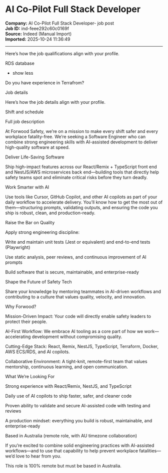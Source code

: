 # AI Co-Pilot Full Stack Developer

**Company:** AI Co-Pilot Full Stack Developer- job post  
**Job ID:** ind-feee292c60c0169f  
**Source:** Indeed (Manual Import)  
**Imported:** 2025-10-24 11:36:49

---

Here’s how the job qualifications align with your profile.

RDS database

- show less

Do you have experience in Terrafrom?

Job details

Here’s how the job details align with your profile.

Shift and schedule

Full job description

At Forwood Safety, we’re on a mission to make every shift safer and every workplace fatality-free. We’re seeking a Software Engineer who can combine strong engineering skills with AI-assisted development to deliver high-quality software at speed.

Deliver Life-Saving Software

Ship high-impact features across our React/Remix + TypeScript front end and NestJS/AWS microservices back end—building tools that directly help safety teams spot and eliminate critical risks before they turn deadly.

Work Smarter with AI

Use tools like Cursor, GitHub Copilot, and other AI copilots as part of your daily workflow to accelerate delivery. You’ll know how to get the most out of them—structuring prompts, validating outputs, and ensuring the code you ship is robust, clean, and production-ready.

Raise the Bar on Quality

Apply strong engineering discipline:

Write and maintain unit tests (Jest or equivalent) and end-to-end tests (Playwright)

Use static analysis, peer reviews, and continuous improvement of AI prompts

Build software that is secure, maintainable, and enterprise-ready

Shape the Future of Safety Tech

Share your knowledge by mentoring teammates in AI-driven workflows and contributing to a culture that values quality, velocity, and innovation.

Why Forwood?

Mission-Driven Impact: Your code will directly enable safety leaders to protect their people.

AI-First Workflow: We embrace AI tooling as a core part of how we work—accelerating development without compromising quality.

Cutting-Edge Stack: React, Remix, NestJS, TypeScript, Terraform, Docker, AWS ECS/RDS, and AI copilots.

Collaborative Environment: A tight-knit, remote-first team that values mentorship, continuous learning, and open communication.

What We’re Looking For

Strong experience with React/Remix, NestJS, and TypeScript

Daily use of AI copilots to ship faster, safer, and cleaner code

Proven ability to validate and secure AI-assisted code with testing and reviews

A production mindset: everything you build is robust, maintainable, and enterprise-ready

Based in Australia (remote role, with AU timezone collaboration)

If you’re excited to combine solid engineering practices with AI-assisted workflows—and to use that capability to help prevent workplace fatalities—we’d love to hear from you.

This role is 100% remote but must be based in Australia.
